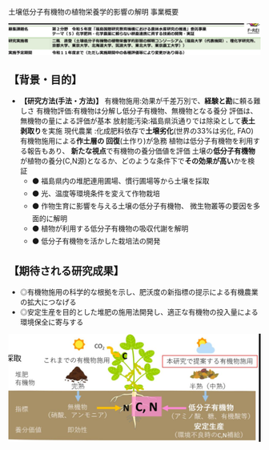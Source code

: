 土壌低分子有機物の植物栄養学的影響の解明 事業概要

![](_page_0_Picture_1.jpeg)

## **【背景・目的】**

- **【研究方法(手法・方法)】** 有機物施用:効果が千差万別で、**経験と勘**に頼る難しさ 有機物評価:有機物は分解し低分子有機物、無機物となる養分 評価は、無機物の量による評価が基本 放射能汚染:福島県浜通りでは除染として**表土剥取り**を実施 現代農業 :化成肥料依存で**土壌劣化**(世界の33%は劣化, FAO) 有機物施用による**作土層の 回復**(土作り)が急務 植物は低分子有機物を利用する報告もあり、 **新たな視点**で有機物の養分価値を評価 土壌の**低分子有機物**が植物の養分(C,N源)となるか、どのような条件下で**その効果が高い**かを検証
	- ⚫ 福島県内の堆肥連用圃場、慣行圃場等から土壌を採取
	- ⚫ 光、温度等環境条件を変えて作物栽培
	- ⚫ 作物生育に影響を与える土壌の低分子有機物、 微生物叢等の要因を多面的に解明
	- ⚫ 植物が利用する低分子有機物の吸収代謝を解明
	- ⚫ 低分子有機物を活かした栽培法の開発

## **【期待される研究成果】**

- ◎有機物施用の科学的な根拠を示し、肥沃度の新指標の提示による有機農業の拡大につなげる
- ◎安定生産を目的とした堆肥の施用法開発し、適正な有機物の投入量による環境保全に寄与する

![](_page_0_Figure_12.jpeg)

